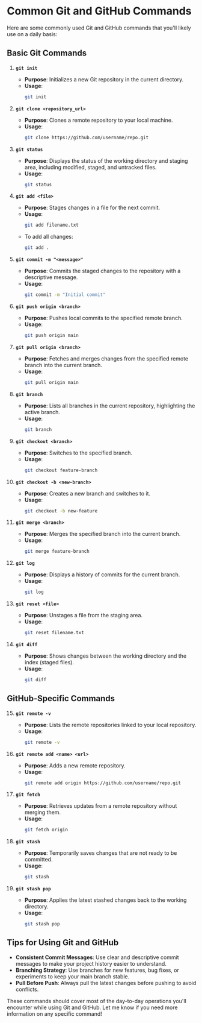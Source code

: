# Common Git and GitHub Commands

Here are some commonly used Git and GitHub commands that you'll likely use on a daily basis:

## Basic Git Commands

1. **`git init`**
   - **Purpose**: Initializes a new Git repository in the current directory.
   - **Usage**: 
     ```bash
     git init
     ```

2. **`git clone <repository_url>`**
   - **Purpose**: Clones a remote repository to your local machine.
   - **Usage**:
     ```bash
     git clone https://github.com/username/repo.git
     ```

3. **`git status`**
   - **Purpose**: Displays the status of the working directory and staging area, including modified, staged, and untracked files.
   - **Usage**:
     ```bash
     git status
     ```

4. **`git add <file>`**
   - **Purpose**: Stages changes in a file for the next commit.
   - **Usage**:
     ```bash
     git add filename.txt
     ```
   - To add all changes:
     ```bash
     git add .
     ```

5. **`git commit -m "<message>"`**
   - **Purpose**: Commits the staged changes to the repository with a descriptive message.
   - **Usage**:
     ```bash
     git commit -m "Initial commit"
     ```

6. **`git push origin <branch>`**
   - **Purpose**: Pushes local commits to the specified remote branch.
   - **Usage**:
     ```bash
     git push origin main
     ```

7. **`git pull origin <branch>`**
   - **Purpose**: Fetches and merges changes from the specified remote branch into the current branch.
   - **Usage**:
     ```bash
     git pull origin main
     ```

8. **`git branch`**
   - **Purpose**: Lists all branches in the current repository, highlighting the active branch.
   - **Usage**:
     ```bash
     git branch
     ```

9. **`git checkout <branch>`**
   - **Purpose**: Switches to the specified branch.
   - **Usage**:
     ```bash
     git checkout feature-branch
     ```

10. **`git checkout -b <new-branch>`**
    - **Purpose**: Creates a new branch and switches to it.
    - **Usage**:
      ```bash
      git checkout -b new-feature
      ```

11. **`git merge <branch>`**
    - **Purpose**: Merges the specified branch into the current branch.
    - **Usage**:
      ```bash
      git merge feature-branch
      ```

12. **`git log`**
    - **Purpose**: Displays a history of commits for the current branch.
    - **Usage**:
      ```bash
      git log
      ```

13. **`git reset <file>`**
    - **Purpose**: Unstages a file from the staging area.
    - **Usage**:
      ```bash
      git reset filename.txt
      ```

14. **`git diff`**
    - **Purpose**: Shows changes between the working directory and the index (staged files).
    - **Usage**:
      ```bash
      git diff
      ```

## GitHub-Specific Commands

15. **`git remote -v`**
    - **Purpose**: Lists the remote repositories linked to your local repository.
    - **Usage**:
      ```bash
      git remote -v
      ```

16. **`git remote add <name> <url>`**
    - **Purpose**: Adds a new remote repository.
    - **Usage**:
      ```bash
      git remote add origin https://github.com/username/repo.git
      ```

17. **`git fetch`**
    - **Purpose**: Retrieves updates from a remote repository without merging them.
    - **Usage**:
      ```bash
      git fetch origin
      ```

18. **`git stash`**
    - **Purpose**: Temporarily saves changes that are not ready to be committed.
    - **Usage**:
      ```bash
      git stash
      ```

19. **`git stash pop`**
    - **Purpose**: Applies the latest stashed changes back to the working directory.
    - **Usage**:
      ```bash
      git stash pop
      ```

## Tips for Using Git and GitHub

- **Consistent Commit Messages**: Use clear and descriptive commit messages to make your project history easier to understand.
- **Branching Strategy**: Use branches for new features, bug fixes, or experiments to keep your main branch stable.
- **Pull Before Push**: Always pull the latest changes before pushing to avoid conflicts.

These commands should cover most of the day-to-day operations you'll encounter while using Git and GitHub. Let me know if you need more information on any specific command!
